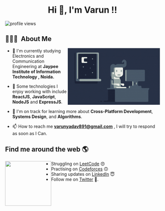 <h1 align="center">Hi 👋, I'm Varun !!</h1>
<img alt = "profile views" src="https://komarev.com/ghpvc/?username=Varun2851&color=brightgreen">

## 👨🏻‍💻 &nbsp;About Me

<img alt="Night Coding" src="https://raw.githubusercontent.com/AVS1508/AVS1508/master/assets/Night-Coding.gif" align="right"/>

- 🔭 I'm currently studying Electronics and Communication Engineering at **Jaypee Institute of Information Technology , Noida.**

- 🌱 Some technologies I enjoy working with include **ReactJS**, **JavaScript**, **NodeJS** and **ExpressJS**.

- 💬 I'm on track for learning more about **Cross-Platform Development**, **Systems Design**, and **Algorithms**.

- 📫 How to reach me **varunyadav891@gmail.com** , I will try to respond as soon as I Can.

## Find me around the web 🌎  
<a href="https://www.linkedin.com/in/tanyarajhans/"><img align="left" width="150" height="146" src="https://github.com/M0nica/M0nica/blob/main/octomonica/m0nica-octocat-rotating.gif?raw=true"></a>

- Struggling on <a href="https://leetcode.com/varunyadav891/">LeetCode</a> 😍
- Practising on <a href="https://codeforces.com/profile/Varun2851">Codeforces</a> 🙃
- Sharing updates on <a href="https://www.linkedin.com/in/varun-yadav-223974175/">LinkedIn</a> 😇
- Follow me on <a href="https://twitter.com/VarunYadav2851">Twitter</a> 🤗.


